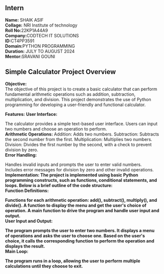 <h2>Intern</h2>
<b>Name:</b> SHAIK ASIF<br>
<b>Collage:</b> NRI Institute of technology<BR>
<b>Roll No:</b>22KP1A44A9<BR>
<b>Company:</b>CODTECH IT SOLUTIONS<BR>
<b>ID:</b>CT4PP3591<BR>
<b>Domain:</b>PYTHON PROGRAMMING<BR>
<b>Duration:</b> JULY TO AUGUST 2024<BR>
<b>Mentor:</b>SRAVANI GOUNI<BR>

<h2>Simple Calculator Project Overview</h2>
<b>Objective:</b><br>
The objective of this project is to create a basic calculator that can perform fundamental arithmetic operations such as addition, subtraction, multiplication, and division. This project demonstrates the use of Python programming for developing a user-friendly and functional calculator.<br>

<b>Features:</b>
<b>User Interface:</b>

The calculator provides a simple text-based user interface.
Users can input two numbers and choose an operation to perform.<bR>
<b>Arithmetic Operations:</b>
Addition: Adds two numbers.
Subtraction: Subtracts the second number from the first.
Multiplication: Multiplies two numbers.
Division: Divides the first number by the second, with a check to prevent division by zero.<br>
<b>Error Handling:</b>

Handles invalid inputs and prompts the user to enter valid numbers.
Includes error messages for division by zero and other invalid operations.<br>
<b>Implementation:<b>
The project is implemented using basic Python programming constructs, such as functions, conditional statements, and loops. Below is a brief outline of the code structure:
<br>
<b>Function Definitions:<b>

Functions for each arithmetic operation: add(), subtract(), multiply(), and divide().
A function to display the menu and get the user's choice of operation.
A main function to drive the program and handle user input and output.<br>
<b>User Input and Output:</b>

The program prompts the user to enter two numbers.
It displays a menu of operations and asks the user to choose one.
Based on the user's choice, it calls the corresponding function to perform the operation and displays the result.<br>
<b>Main Loop:<b>

The program runs in a loop, allowing the user to perform multiple calculations until they choose to exit.<br>


